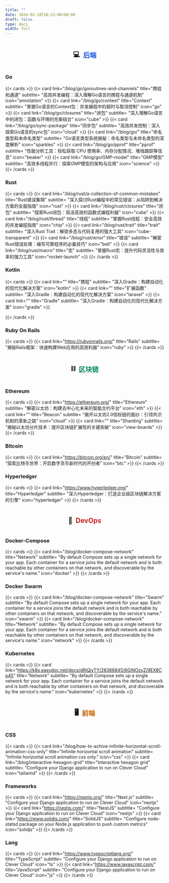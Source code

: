 ```yaml
---
title: ""
date: 2024-02-18T16:23:00+08:00
draft: false
type: docs
width: full
---
```


<!--{{< animation type="sun" >}}-->

<div style="display: flex; flex-direction: row; justify-content: center">
<h2>💻&nbsp;&nbsp;</h2>
<h2 style="background: linear-gradient(45deg, #1d4ed8, #2563eb);font-weight: bolder;background-clip: text;color: transparent;">后端</h2>
</div>

### Go
{{< cards >}}
  {{< card link="/blog/go/goroutines-and-channels" title="携程和通道" subtitle= "高效并发编程：深入理解Go语言的携程与通道机制" icon="annotation" >}}
  {{< card link="/blog/go/context" title="Context" subtitle= "掌握Go语言的Context包：并发编程中的超时与取消控制" icon="go" >}}
  {{< card link="/blog/go/closures" title="闭包" subtitle= "深入理解Go语言中的闭包：函数与环境的完美结合" icon="cube" >}}
  {{< card link="/blog/go/sync-package" title="同步包" subtitle= "高效并发控制：深入探索Go语言的sync包" icon="cloud" >}}
  {{< card link="/blog/go/" title="命名类型和未命名类型" subtitle= "Go语言类型系统揭秘：命名类型与未命名类型的深度解析" icon="sparkles" >}}
  {{< card link="/blog/go/pprof" title="pprof" subtitle= "性能分析工具：轻松获取 CPU 使用率、内存分配情况、堆栈跟踪等信息" icon="beaker" >}}
  {{< card link="/blog/go/GMP-model" title="GMP模型" subtitle= "高效多线程并行：探索GMP模型的架构与应用" icon="science" >}}
{{< /cards >}}

### Rust
{{< cards >}}
  {{< card link="/blog/rust/a-collection-of-common-mistakes" title="Rust错误集锦" subtitle= "深入探讨Rust编程中的常见错误：从陷阱到解决方案的全面指南" icon="rust" >}}
  {{< card link="/blog/rust/closures" title="闭包" subtitle= "探索Rust闭包：简洁高效的函数式编程利器" icon="cube" >}}
  {{< card link="/blog/rust/thread" title="线程" subtitle= "掌握Rust线程：安全高效的并发编程指南" icon="chip" >}}
  {{< card link="/blog/rust/trait" title="trait" subtitle= "深入Rust Trait：解锁多态与代码复用的强大工具" icon="cube-transparent" >}}
  {{< card link="/blog/rust/error" title="错误" subtitle= "解密Rust错误处理：编写可靠程序的必备技巧" icon="bell" >}}
  {{< card link="/blog/rust/macro" title="宏" subtitle= "掌握Rust宏：提升代码灵活性与效率的强力工具" icon="rocket-launch" >}}
{{< /cards >}}

### Kotlin
{{< cards >}}
  {{< card link="" title="携程" subtitle= "深入Gradle：构建自动化的现代化解决方案" icon="kotlin" >}}
  {{< card link="" title="扩展函数" subtitle= "深入Gradle：构建自动化的现代化解决方案" icon="laravel" >}}
  {{< card link="" title="Gradle" subtitle= "深入Gradle：构建自动化的现代化解决方案" icon="gradle" >}}

{{< /cards >}}
### Ruby On Rails
{{< cards >}}
  {{< card link="https://rubyonrails.org/" title="Rails" subtitle= "揭秘Rails框架：快速构建Web应用的高效利器" icon="ruby" >}}
{{< /cards >}}

<div style="display: flex; flex-direction: row; justify-content: center">
<h2>⛓️&nbsp;&nbsp;</h2>
<h2 align="center" style="background: linear-gradient(45deg, #047857, #059669);font-weight: bolder;background-clip: text;color: transparent;">区块链</h2>
</div>

### Ethereum
{{< cards >}}
{{< card link="https://ethereum.org/" title="Ethereum" subtitle= "解密以太坊：构建去中心化未来的智能合约平台" icon="eth" >}}
{{< card link="" title="Beacon" subtitle= "揭开以太坊2.0信标链的面纱：引领共识机制的革新之路" icon="cloud" >}}
{{< card link="" title="Sharding" subtitle= "揭秘以太坊分片技术：提升区块链扩展性的关键突破" icon="view-boards" >}}
{{< /cards >}}

### Bitcoin
{{< cards >}}
{{< card link="https://bitcoin.org/en/" title="Bitcoin" subtitle= "探索比特币世界：开启数字货币新时代的开创者" icon="btc" >}}
{{< /cards >}}

### Hyperledger
{{< cards >}}
{{< card link="https://www.hyperledger.org/" title="Hyperledger" subtitle= "深入Hyperledger：打造企业级区块链解决方案的引擎" icon="hyperledger" >}}
{{< /cards >}}

<div style="display: flex; flex-direction: row; justify-content: center">
<h2>🤖&nbsp;&nbsp;</h2>
<h2 style="background: linear-gradient(45deg, #b91c1c, #dc2626);font-weight: bolder;background-clip: text;color: transparent;">DevOps</h2>
</div>

### <a href="https://docs.docker.com/compose/networking/" style="text-decoration:none;">Docker-Compose</a>
{{< cards >}}
{{< card link="/blog/docker-compose-network" title="Network" subtitle= "By default Compose sets up a single network for your app. Each container for a service joins the default network and is both reachable by other containers on that network, and discoverable by the service's name." icon="docker" >}}
{{< /cards >}}

### <a href="https://docs.docker.com/engine/swarm/" style="text-decoration:none;">Docker Swarm</a>
{{< cards >}}
{{< card link="/blog/docker-compose-network" title="Swarm" subtitle= "By default Compose sets up a single network for your app. Each container for a service joins the default network and is both reachable by other containers on that network, and discoverable by the service's name." icon="swarm" >}}
{{< card link="/blog/docker-compose-network" title="Network" subtitle= "By default Compose sets up a single network for your app. Each container for a service joins the default network and is both reachable by other containers on that network, and discoverable by the service's name." icon="network" >}}
{{< /cards >}}

### Kubernetes
{{< cards >}}
{{< card link="https://k8s.easydoc.net/docs/dRiQjyTY/28366845/6GiNOzyZ/9EX8Cp45" title="Network" subtitle= "By default Compose sets up a single network for your app. Each container for a service joins the default network and is both reachable by other containers on that network, and discoverable by the service's name." icon="kubernetes" >}}
{{< /cards >}}


<div style="display: flex; flex-direction: row; justify-content: center">
<h2>🖥️&nbsp;&nbsp;</h2>
<h2 style="background: linear-gradient(45deg, #b45309, #d97706);font-weight: bolder;background-clip: text;color: transparent;">前端</h2>
</div>

### CSS
{{< cards >}}
  {{< card link="/blog/how-to-achive-infinite-horizontal-scroll-animation-css-only" title="Infinite horizontal scroll animation" subtitle= "Infinite horizontal scroll animation css only." icon="css" >}}
  {{< card link="/blog/interactive-hexagon-grid" title="Interactive hexagon grid" subtitle= "Configure your Django application to run on Clever Cloud" icon="tailwind" >}}
{{< /cards >}}

### Frameworks
{{< cards >}}
  {{< card link="https://nextjs.org/" title="Next.js" subtitle= "Configure your Django application to run on Clever Cloud" icon="nextjs" >}}
  {{< card link="https://nestjs.com/" title="NestJS" subtitle= "Configure your Django application to run on Clever Cloud" icon="nestjs" >}}
  {{< card link="https://www.solidjs.com/" title="SolidJS" subtitle= "Configure node-statsd package on your Node.js application to push custom metrics" icon="solidjs" >}}
{{< /cards >}}

### Lang
{{< cards >}}
  {{< card link="https://www.typescriptlang.org/" title="TypeScript" subtitle= "Configure your Django application to run on Clever Cloud" icon="ts" >}}
  {{< card link="https://www.javascript.com/" title="JavaScript" subtitle= "Configure your Django application to run on Clever Cloud" icon="js" >}}
{{< /cards >}}
